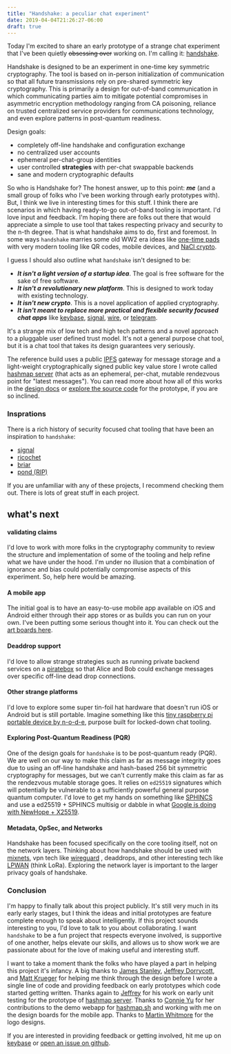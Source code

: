 ```yaml
---
title: "Handshake: a peculiar chat experiment"
date: 2019-04-04T21:26:27-06:00
draft: true
---
```


Today I'm excited to share an early prototype of a strange chat experiment that I've been quietly <del>obsessing over</del> working on. I'm calling it: [handshake](https://github.com/nomasters/handshake).

Handshake is designed to be an experiment in one-time key symmetric cryptography. The tool is based on in-person initialization of communication so that all future transmissions rely on pre-shared symmetric key cryptography. This is primarily a design for out-of-band communication in which communicating parties aim to mitigate potential compromises in asymmetric encryption methodology ranging from CA poisoning, reliance on trusted centralized service providers for communications technology, and even explore patterns in post-quantum readiness.

Design goals:

- completely off-line handshake and configuration exchange
- no centralized user accounts
- ephemeral per-chat-group identities
- user controlled **strategies** with per-chat swappable backends
- sane and modern cryptographic defaults

So who is Handshake for? The honest answer, up to this point: ***me*** (and a small group of folks who I've been working through early prototypes with). But, I think we live in interesting times for this stuff. I think there are scenarios in which having ready-to-go out-of-band tooling is important. I'd love input and feedback. I'm hoping there are folks out there that would appreciate a simple to use tool that takes respecting privacy and security to the n-th degree. That is what handshake aims to do, first and foremost. In some ways `handshake` marries some old WW2 era ideas like [one-time pads](https://en.wikipedia.org/wiki/One-time_pad) with very modern tooling like QR codes, mobile devices, and [NaCl crypto](https://nacl.cr.yp.to/).

I guess I should also outline what `handshake` isn't designed to be:

- ***It isn't a light version of a startup idea***. The goal is free software for the sake of free software. 
- ***It isn't a revolutionary new platform***. This is designed to work today with existing technology.
- ***It isn't new crypto***. This is a novel application of applied cryptography.
- ***It isn't meant to replace more practical and flexible security focused chat apps*** like [keybase](https://keybase.io/), [signal](https://www.signal.org/), [wire](https://app.wire.com/), or [telegram](https://telegram.org/).

It's a strange mix of low tech and high tech patterns and a novel approach to a pluggable user defined trust model. It's not a general purpose chat tool, but it is a chat tool that takes its design guarantees very seriously.

The reference build uses a public [IPFS](https://ipfs.io/) gateway for message storage and a light-weight cryptographically signed public key value store I wrote called [hashmap server](https://hashmap.sh/) (that acts as an ephemeral, per-chat, mutable rendezvous point for "latest messages"). You can read more about how all of this works in the [design docs](https://github.com/nomasters/handshake/blob/master/design-docs/handshake-core.md) or [explore the source code](https://github.com/nomasters/handshake) for the prototype, if you are so inclined.

### Insprations

There is a rich history of security focused chat tooling that have been an inspiration to `handshake`:

  - [signal](https://en.wikipedia.org/wiki/Signal_(software))
  - [ricochet](https://ricochet.im/)
  - [briar](https://briarproject.org/)
  - [pond (RIP)](https://www.imperialviolet.org/2013/11/10/pond.html)

If you are unfamiliar with any of these projects, I recommend checking them out. There is lots of great stuff in each project.

## what's next

#### validating claims

I'd love to work with more folks in the cryptography community to review the structure and implementation of some of the tooling and help refine what we have under the hood. I'm under no illusion that a combination of ignorance and bias could potentially compromise aspects of this experiment. So, help here would be amazing.

#### A mobile app

The initial goal is to have an easy-to-use mobile app available on iOS and Android either through their app stores or as builds you can run on your own. I've been putting some serious thought into it. You can check out the [art boards here](https://github.com/nomasters/handshake/blob/master/design-docs/handshake-mobile-art-board.png).

#### Deaddrop support

I'd love to allow strange strategies such as running private backend services on a [piratebox](https://piratebox.cc/) so that Alice and Bob could exchange messages over specific off-line dead drop connections.

#### Other strange platforms

I'd love to explore some super tin-foil hat hardware that doesn't run iOS or Android but is still portable. Imagine something like this [tiny raspberry pi portable device by n-o-d-e](https://n-o-d-e.net/terminal_3.html), purpose built for locked-down chat tooling.

#### Exploring Post-Quantum Readiness (PQR)

One of the design goals for `handshake` is to be post-quantum ready (PQR). We are well on our way to make this claim as far as message integrity goes due to using an off-line handshake and hash-based 256 bit symmetric cryptography for messages, but we can't currently make this claim as far as the rendezvous mutable storage goes. It relies on `ed25519` signatures which will potentially be vulnerable to a sufficiently powerful general purpose quantum computer. I'd love to get my hands on something like [SPHINCS](https://sphincs.cr.yp.to/) and use a ed25519 + SPHINCS multisig or dabble in what [Google is doing with NewHope + X25519](https://www.imperialviolet.org/2018/04/11/pqconftls.html).

#### Metadata, OpSec, and Networks

Handshake has been focused specifically on the core tooling itself, not on the network layers. Thinking about how handshake should be used with [mixnets](https://en.wikipedia.org/wiki/Mix_network), vpn tech like [wireguard](https://www.wireguard.com/) , deaddrops, and other interesting tech like [LPWAN](https://en.wikipedia.org/wiki/LPWAN) (think LoRa). Exploring the network layer is important to the larger privacy goals of handshake.

### Conclusion

I'm happy to finally talk about this project publicly. It's still very much in its early early stages, but I think the ideas and initial prototypes are feature complete enough to speak about intelligently. If this project sounds interesting to you, I'd love to talk to you about collaborating. I want `handshake` to be a fun project that respects everyone involved, is supportive of one another, helps elevate our skills, and allows us to show work we are passionate about for the love of making useful and interesting stuff.

I want to take a moment thank the folks who have played a part in helping this project it's infancy. A big thanks to [James Stanley](https://incoherency.co.uk), [Jeffrey Dorrycott](blog.verygoodsoftwarenotvirus.ru), and [Matt Krueger](http://www.rstms.net/#/) for helping me think through the design before I wrote a single line of code and providing feedback on early prototypes which code started getting written. Thanks again to [Jeffrey](blog.verygoodsoftwarenotvirus.ru) for his work on early unit testing for the prototype of [hashmap server](https://github.com/nomasters/hashmap). Thanks to [Connie Yu](https://keybase.io/nonlogos1) for her contributions to the demo webapp for [hashmap.sh](https://hashmap.sh) and working with me on the design boards for the mobile app. Thanks to [Martin Whitmore](http://www.martinwhitmore.com/contact-martin/) for the logo designs.

If you are interested in providing feedback or getting involved, hit me up on [keybase](https://keybase.io/rjrbt/) or [open an issue on github](https://github.com/nomasters/handshake/issues). 
